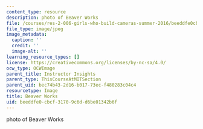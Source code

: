 ```yaml
---
content_type: resource
description: photo of Beaver Works
file: /courses/res-2-006-girls-who-build-cameras-summer-2016/beeddfe0cbcf31709c6dd6be01342b6f_beaver_works.jpg
file_type: image/jpeg
image_metadata:
  caption: ''
  credit: ''
  image-alt: ''
learning_resource_types: []
license: https://creativecommons.org/licenses/by-nc-sa/4.0/
ocw_type: OCWImage
parent_title: Instructor Insights
parent_type: ThisCourseAtMITSection
parent_uid: bec74b43-2d16-b017-73ec-f480283c04c4
resourcetype: Image
title: Beaver Works
uid: beeddfe0-cbcf-3170-9c6d-d6be01342b6f
---
```

photo of Beaver Works